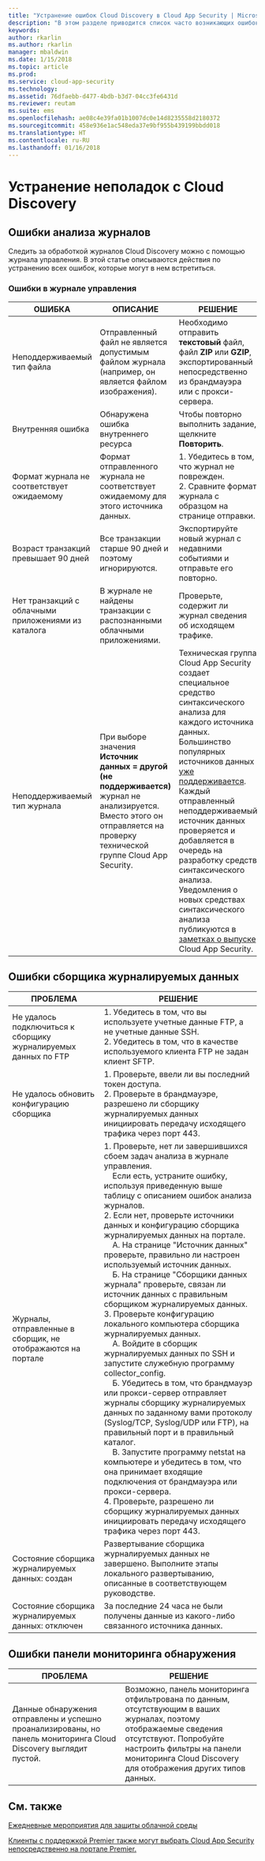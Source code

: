 ```yaml
---
title: "Устранение ошибок Cloud Discovery в Cloud App Security | Microsoft Docs"
description: "В этом разделе приводится список часто возникающих ошибок Cloud Discovery и рекомендации по устранению каждой из них."
keywords: 
author: rkarlin
ms.author: rkarlin
manager: mbaldwin
ms.date: 1/15/2018
ms.topic: article
ms.prod: 
ms.service: cloud-app-security
ms.technology: 
ms.assetid: 76dfaebb-d477-4bdb-b3d7-04cc3fe6431d
ms.reviewer: reutam
ms.suite: ems
ms.openlocfilehash: ae08c4e39fa01b1007dc0e14d8235558d2180372
ms.sourcegitcommit: 458e936e1ac548eda37e9bf955b439199bbdd018
ms.translationtype: HT
ms.contentlocale: ru-RU
ms.lasthandoff: 01/16/2018
---
```

# <a name="troubleshooting-cloud-discovery"></a>Устранение неполадок с Cloud Discovery
## <a name="log-parsing-errors"></a>Ошибки анализа журналов

Следить за обработкой журналов Cloud Discovery можно с помощью журнала управления. В этой статье описываются действия по устранению всех ошибок, которые могут в нем встретиться.

### <a name="governance-log-errors"></a>Ошибки в журнале управления
|ОШИБКА|ОПИСАНИЕ|РЕШЕНИЕ|
|----|----|----|
|Неподдерживаемый тип файла|Отправленный файл не является допустимым файлом журнала (например, он является файлом изображения).|Необходимо отправить **текстовый** файл, файл **ZIP** или **GZIP**, экспортированный непосредственно из брандмауэра или с прокси-сервера.|
|Внутренняя ошибка|Обнаружена ошибка внутреннего ресурса|Чтобы повторно выполнить задание, щелкните **Повторить**.|
|Формат журнала не соответствует ожидаемому|Формат отправленного журнала не соответствует ожидаемому для этого источника данных.|1. Убедитесь в том, что журнал не поврежден. <br /> 2. Сравните формат журнала с образцом на странице отправки.|
|Возраст транзакций превышает 90 дней|Все транзакции старше 90 дней и поэтому игнорируются.|Экспортируйте новый журнал с недавними событиями и отправьте его повторно.|
|Нет транзакций с облачными приложениями из каталога|В журнале не найдены транзакции с распознанными облачными приложениями.|Проверьте, содержит ли журнал сведения об исходящем трафике.|
|Неподдерживаемый тип журнала|При выборе значения **Источник данных = другой (не поддерживается)** журнал не анализируется. Вместо этого он отправляется на проверку технической группе Cloud App Security.|Техническая группа Cloud App Security создает специальное средство синтаксического анализа для каждого источника данных. Большинство популярных источников данных [уже поддерживается](set-up-cloud-discovery.md). Каждый отправленный неподдерживаемый источник данных проверяется и добавляется в очередь на разработку средств синтаксического анализа. Уведомления о новых средствах синтаксического анализа публикуются в [заметках о выпуске](release-notes.md) Cloud App Security.|

## <a name="log-collector-errors"></a>Ошибки сборщика журналируемых данных

|ПРОБЛЕМА|РЕШЕНИЕ|
|----|----|
|Не удалось подключиться к сборщику журналируемых данных по FTP|1. Убедитесь в том, что вы используете учетные данные FTP, а не учетные данные SSH. <br />2. Убедитесь в том, что в качестве используемого клиента FTP не задан клиент SFTP.|
|Не удалось обновить конфигурацию сборщика|1. Проверьте, ввели ли вы последний токен доступа. <br />2. Проверьте в брандмауэре, разрешено ли сборщику журналируемых данных инициировать передачу исходящего трафика через порт 443.|
|Журналы, отправленные в сборщик, не отображаются на портале|1.  Проверьте, нет ли завершившихся сбоем задач анализа в журнале управления.  <br />  &nbsp;&nbsp;&nbsp;&nbsp;Если есть, устраните ошибку, используя приведенную выше таблицу с описанием ошибок анализа журналов.<br /> 2. Если нет, проверьте источники данных и конфигурацию сборщика журналируемых данных на портале. <br /> &nbsp;&nbsp;&nbsp;&nbsp;А. На странице "Источник данных" проверьте, правильно ли настроен используемый источник данных. <br />&nbsp;&nbsp;&nbsp;&nbsp;Б. На странице "Сборщики данных журнала" проверьте, связан ли источник данных с правильным сборщиком журналируемых данных. <br /> 3. Проверьте конфигурацию локального компьютера сборщика журналируемых данных.  <br />&nbsp;&nbsp;&nbsp;&nbsp;А. Войдите в сборщик журналируемых данных по SSH и запустите служебную программу collector_config.<br/>&nbsp;&nbsp;&nbsp;&nbsp;Б. Убедитесь в том, что брандмауэр или прокси-сервер отправляет журналы сборщику журналируемых данных по заданному вами протоколу (Syslog/TCP, Syslog/UDP или FTP), на правильный порт и в правильный каталог.<br /> &nbsp;&nbsp;&nbsp;&nbsp;В. Запустите программу netstat на компьютере и убедитесь в том, что она принимает входящие подключения от брандмауэра или прокси-сервера. <br /> 4.   Проверьте, разрешено ли сборщику журналируемых данных инициировать передачу исходящего трафика через порт 443.|
|Состояние сборщика журналируемых данных: создан|Развертывание сборщика журналируемых данных не завершено. Выполните этапы локального развертыванию, описанные в соответствующем руководстве.|
|Состояние сборщика журналируемых данных: отключен|За последние 24 часа не были получены данные из какого-либо связанного источника данных.|Проверьте правильность параметров экспорта журнала на устройстве.|



## <a name="discovery-dashboard-errors"></a>Ошибки панели мониторинга обнаружения

|ПРОБЛЕМА|РЕШЕНИЕ|
|----|----|
|Данные обнаружения отправлены и успешно проанализированы, но панель мониторинга Cloud Discovery выглядит пустой.|Возможно, панель мониторинга отфильтрована по данным, отсутствующим в ваших журналах, поэтому отображаемые сведения отсутствуют. Попробуйте настроить фильтры на панели мониторинга Cloud Discovery для отображения других типов данных.|

## <a name="see-also"></a>См. также  
[Ежедневные мероприятия для защиты облачной среды](daily-activities-to-protect-your-cloud-environment.md)   

[Клиенты с поддержкой Premier также могут выбрать Cloud App Security непосредственно на портале Premier.](https://premier.microsoft.com/)  
  
  